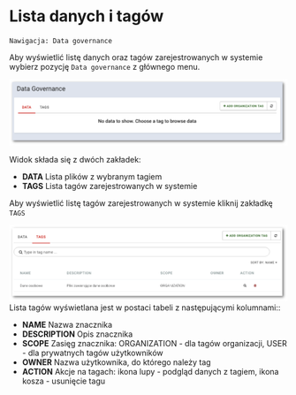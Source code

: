 # Lista danych i tagów

```text
Nawigacja: Data governance
```

Aby wyświetlić listę danych oraz tagów zarejestrowanych w systemie wybierz pozycję `Data governance` z głównego menu.

![](../../.gitbook/assets/data_gov%20%281%29.png)

Widok składa się z dwóch zakładek:

* **DATA** Lista plików z wybranym tagiem
* **TAGS** Lista tagów zarejestrowanych w systemie

Aby wyświetlić listę tagów zarejestrowanych w systemie kliknij zakładkę `TAGS`

![](../../.gitbook/assets/data_gov_tag_list.png)Lista tagów wyświetlana jest w postaci tabeli z następującymi kolumnami::

* **NAME** Nazwa znacznika
* **DESCRIPTION** Opis znacznika
* **SCOPE** Zasięg znacznika: ORGANIZATION - dla tagów organizacji, USER - dla prywatnych tagów użytkowników
* **OWNER** Nazwa użytkownika, do którego należy tag
* **ACTION** Akcje na tagach: ikona lupy - podgląd danych z tagiem, ikona kosza - usunięcie tagu

